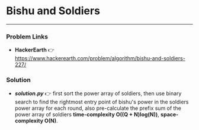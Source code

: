# Bishu and Soldiers

---

### Problem Links
- **__HackerEarth__** :point_right: https://www.hackerearth.com/problem/algorithm/bishu-and-soldiers-227/

### Solution
- **_solution.py_** :point_right: first sort the power array of soldiers, then use binary search to find the rightmost entry point of bishu's power in the soldiers power array for each round, also pre-calculate the prefix sum of the power array of soldiers **time-complexity O((Q + N)log(N))**, **space-complexity O(N)**.
